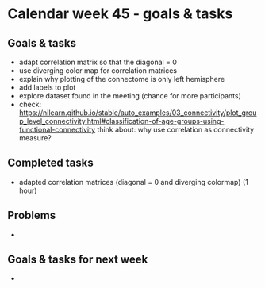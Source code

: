 # Calendar week 45 - goals & tasks

## Goals & tasks
- adapt correlation matrix so that the diagonal = 0
- use diverging color map for correlation matrices
- explain why plotting of the connectome is only left hemisphere
- add labels to plot 
- explore dataset found in the meeting (chance for more participants)
- check: https://nilearn.github.io/stable/auto_examples/03_connectivity/plot_group_level_connectivity.html#classification-of-age-groups-using-functional-connectivity 
        think about: why use correlation as connectivity measure?


## Completed tasks
- adapted correlation matrices (diagonal = 0 and diverging colormap) (1 hour)

## Problems
-

## Goals & tasks for next week
- 